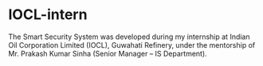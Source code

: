 # IOCL-intern
The Smart Security System was developed during my internship at Indian Oil Corporation Limited (IOCL), Guwahati Refinery, under the mentorship of Mr. Prakash Kumar Sinha (Senior Manager – IS Department).
